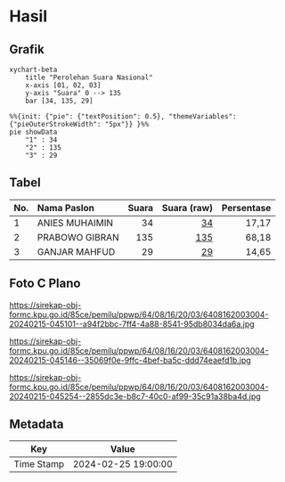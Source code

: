 # Hasil

## Grafik

```mermaid
xychart-beta
    title "Perolehan Suara Nasional"
    x-axis [01, 02, 03]
    y-axis "Suara" 0 --> 135
    bar [34, 135, 29]
```

```mermaid
%%{init: {"pie": {"textPosition": 0.5}, "themeVariables": {"pieOuterStrokeWidth": "5px"}} }%%
pie showData
    "1" : 34
    "2" : 135
    "3" : 29
```

## Tabel

| No. | Nama Paslon    | Suara | Suara (raw) | Persentase |
|:--- |:-------------- | -----:| -----------:| ----------:|
| 1   | ANIES MUHAIMIN | 34    | [34][p-1]   | 17,17      |
| 2   | PRABOWO GIBRAN | 135   | [135][p-2]  | 68,18      |
| 3   | GANJAR MAHFUD  | 29    | [29][p-3]   | 14,65      |


[p-1]: https://github.com/gigit-pemilu/pemilu-2024/blob/main/pilpres/hitung-suara/sub/64-kalimantan-timur/sub/08-kutai-timur/sub/16-karangan/sub/2003-pengadan/sub/004-tps/sub/paslon-1.txt
[p-2]: https://github.com/gigit-pemilu/pemilu-2024/blob/main/pilpres/hitung-suara/sub/64-kalimantan-timur/sub/08-kutai-timur/sub/16-karangan/sub/2003-pengadan/sub/004-tps/sub/paslon-2.txt
[p-3]: https://github.com/gigit-pemilu/pemilu-2024/blob/main/pilpres/hitung-suara/sub/64-kalimantan-timur/sub/08-kutai-timur/sub/16-karangan/sub/2003-pengadan/sub/004-tps/sub/paslon-3.txt

## Foto C Plano

https://sirekap-obj-formc.kpu.go.id/85ce/pemilu/ppwp/64/08/16/20/03/6408162003004-20240215-045101--a94f2bbc-7ff4-4a88-8541-95db8034da6a.jpg

https://sirekap-obj-formc.kpu.go.id/85ce/pemilu/ppwp/64/08/16/20/03/6408162003004-20240215-045146--35069f0e-9ffc-4bef-ba5c-ddd74eaefd1b.jpg

https://sirekap-obj-formc.kpu.go.id/85ce/pemilu/ppwp/64/08/16/20/03/6408162003004-20240215-045254--2855dc3e-b8c7-40c0-af99-35c91a38ba4d.jpg


## Metadata

| Key        | Value               |
| ---------- | ------------------- |
| Time Stamp | 2024-02-25 19:00:00 |



